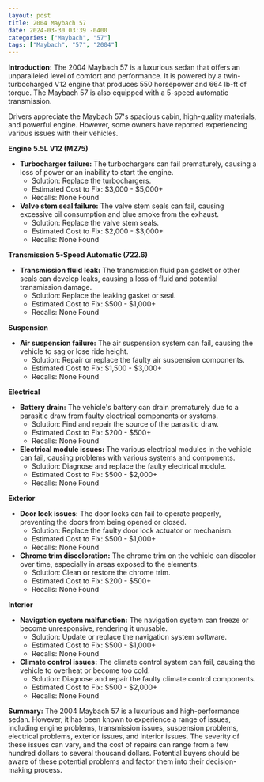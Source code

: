 ```yaml
---
layout: post
title: 2004 Maybach 57
date: 2024-03-30 03:39 -0400
categories: ["Maybach", "57"]
tags: ["Maybach", "57", "2004"]
---
```

**Introduction:**
The 2004 Maybach 57 is a luxurious sedan that offers an unparalleled level of comfort and performance. It is powered by a twin-turbocharged V12 engine that produces 550 horsepower and 664 lb-ft of torque. The Maybach 57 is also equipped with a 5-speed automatic transmission.

Drivers appreciate the Maybach 57's spacious cabin, high-quality materials, and powerful engine. However, some owners have reported experiencing various issues with their vehicles.

**Engine**
**5.5L V12 (M275)**
* **Turbocharger failure:** The turbochargers can fail prematurely, causing a loss of power or an inability to start the engine.
    * Solution: Replace the turbochargers.
    * Estimated Cost to Fix: $3,000 - $5,000+
    * Recalls: None Found
* **Valve stem seal failure:** The valve stem seals can fail, causing excessive oil consumption and blue smoke from the exhaust.
    * Solution: Replace the valve stem seals.
    * Estimated Cost to Fix: $2,000 - $3,000+
    * Recalls: None Found

**Transmission**
**5-Speed Automatic (722.6)**
* **Transmission fluid leak:** The transmission fluid pan gasket or other seals can develop leaks, causing a loss of fluid and potential transmission damage.
    * Solution: Replace the leaking gasket or seal.
    * Estimated Cost to Fix: $500 - $1,000+
    * Recalls: None Found

**Suspension**
* **Air suspension failure:** The air suspension system can fail, causing the vehicle to sag or lose ride height.
    * Solution: Repair or replace the faulty air suspension components.
    * Estimated Cost to Fix: $1,500 - $3,000+
    * Recalls: None Found

**Electrical**
* **Battery drain:** The vehicle's battery can drain prematurely due to a parasitic draw from faulty electrical components or systems.
    * Solution: Find and repair the source of the parasitic draw.
    * Estimated Cost to Fix: $200 - $500+
    * Recalls: None Found
* **Electrical module issues:** The various electrical modules in the vehicle can fail, causing problems with various systems and components.
    * Solution: Diagnose and replace the faulty electrical module.
    * Estimated Cost to Fix: $500 - $2,000+
    * Recalls: None Found

**Exterior**

* **Door lock issues:** The door locks can fail to operate properly, preventing the doors from being opened or closed.
    * Solution: Replace the faulty door lock actuator or mechanism.
    * Estimated Cost to Fix: $500 - $1,000+
    * Recalls: None Found
* **Chrome trim discoloration:** The chrome trim on the vehicle can discolor over time, especially in areas exposed to the elements.
    * Solution: Clean or restore the chrome trim.
    * Estimated Cost to Fix: $200 - $500+
    * Recalls: None Found

**Interior**
* **Navigation system malfunction:** The navigation system can freeze or become unresponsive, rendering it unusable.
    * Solution: Update or replace the navigation system software.
    * Estimated Cost to Fix: $500 - $1,000+
    * Recalls: None Found
* **Climate control issues:** The climate control system can fail, causing the vehicle to overheat or become too cold.
    * Solution: Diagnose and repair the faulty climate control components.
    * Estimated Cost to Fix: $500 - $2,000+
    * Recalls: None Found

**Summary:**
The 2004 Maybach 57 is a luxurious and high-performance sedan. However, it has been known to experience a range of issues, including engine problems, transmission issues, suspension problems, electrical problems, exterior issues, and interior issues. The severity of these issues can vary, and the cost of repairs can range from a few hundred dollars to several thousand dollars. Potential buyers should be aware of these potential problems and factor them into their decision-making process.
